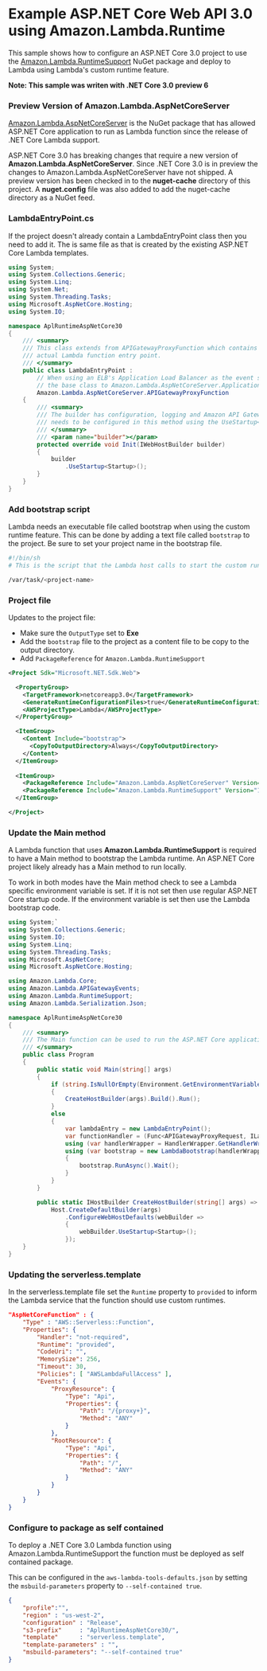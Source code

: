# Example ASP.NET Core Web API 3.0 using Amazon.Lambda.Runtime

This sample shows how to configure an ASP.NET Core 3.0 project to use the [Amazon.Lambda.RuntimeSupport](https://aws.amazon.com/blogs/developer/announcing-amazon-lambda-runtimesupport/) NuGet package and deploy to Lambda using Lambda's custom runtime feature.

**Note: This sample was writen with .NET Core 3.0 preview 6**

### Preview Version of Amazon.Lambda.AspNetCoreServer

[Amazon.Lambda.AspNetCoreServer](https://github.com/aws/aws-lambda-dotnet/tree/master/Libraries/src/Amazon.Lambda.AspNetCoreServer)
is the NuGet package that has allowed ASP.NET Core application to run as Lambda function since the release of .NET Core Lambda support. 

ASP.NET Core 3.0 has breaking changes that require a new version of **Amazon.Lambda.AspNetCoreServer**. Since .NET Core 3.0 is in preview
the changes to Amazon.Lambda.AspNetCoreServer have not shipped. A preview version has been checked in to the **nuget-cache** directory 
of this project. A **nuget.config** file was also added to add the nuget-cache directory as a NuGet feed.


### LambdaEntryPoint.cs

If the project doesn't already contain a LambdaEntryPoint class then you need to add it. The is same file as that is created by the existing ASP.NET Core Lambda templates.

```csharp
using System;
using System.Collections.Generic;
using System.Linq;
using System.Net;
using System.Threading.Tasks;
using Microsoft.AspNetCore.Hosting;
using System.IO;

namespace AplRuntimeAspNetCore30
{
    /// <summary>
    /// This class extends from APIGatewayProxyFunction which contains the method FunctionHandlerAsync which is the 
    /// actual Lambda function entry point. 
    /// </summary>
    public class LambdaEntryPoint :
        // When using an ELB's Application Load Balancer as the event source change 
        // the base class to Amazon.Lambda.AspNetCoreServer.ApplicationLoadBalancerFunction
        Amazon.Lambda.AspNetCoreServer.APIGatewayProxyFunction
    {
        /// <summary>
        /// The builder has configuration, logging and Amazon API Gateway already configured. The startup class
        /// needs to be configured in this method using the UseStartup<>() method.
        /// </summary>
        /// <param name="builder"></param>
        protected override void Init(IWebHostBuilder builder)
        {
            builder
                .UseStartup<Startup>();
        }
    }
}
```

### Add bootstrap script

Lambda needs an executable file called bootstrap when using the custom runtime feature. This can be done by adding a text file called `bootstrap` to the project. Be sure to set your project name in the bootstrap file.

```bash
#!/bin/sh
# This is the script that the Lambda host calls to start the custom runtime.

/var/task/<project-name>
```

### Project file

Updates to the project file:
* Make sure the `OutputType` set to **Exe**
* Add the `bootstrap` file to the project as a content file to be copy to the output directory.
* Add `PackageReference` for `Amazon.Lambda.RuntimeSupport`

```xml
<Project Sdk="Microsoft.NET.Sdk.Web">

  <PropertyGroup>
    <TargetFramework>netcoreapp3.0</TargetFramework>
    <GenerateRuntimeConfigurationFiles>true</GenerateRuntimeConfigurationFiles>
    <AWSProjectType>Lambda</AWSProjectType>
  </PropertyGroup>

  <ItemGroup>
    <Content Include="bootstrap">
      <CopyToOutputDirectory>Always</CopyToOutputDirectory>
    </Content>
  </ItemGroup>
  
  <ItemGroup>
    <PackageReference Include="Amazon.Lambda.AspNetCoreServer" Version="3.1.9999-preview1" />
    <PackageReference Include="Amazon.Lambda.RuntimeSupport" Version="1.0.0" />
  </ItemGroup>

</Project>
```

### Update the Main method

A Lambda function that uses **Amazon.Lambda.RuntimeSupport** is required to have a Main method to bootstrap the Lambda runtime. An ASP.NET Core project likely already has a Main method to run locally. 

To work in both modes have the Main method check to see a Lambda specific environment variable is set. If it is not set then use regular ASP.NET Core startup code. If the environment variable is set then use the Lambda bootstrap code.

```csharp
using System;`
using System.Collections.Generic;
using System.IO;
using System.Linq;
using System.Threading.Tasks;
using Microsoft.AspNetCore;
using Microsoft.AspNetCore.Hosting;

using Amazon.Lambda.Core;
using Amazon.Lambda.APIGatewayEvents;
using Amazon.Lambda.RuntimeSupport;
using Amazon.Lambda.Serialization.Json;

namespace AplRuntimeAspNetCore30
{
    /// <summary>
    /// The Main function can be used to run the ASP.NET Core application locally using the Kestrel webserver.
    /// </summary>
    public class Program
    {
        public static void Main(string[] args)
        {
            if (string.IsNullOrEmpty(Environment.GetEnvironmentVariable("AWS_LAMBDA_FUNCTION_NAME")))
            {
                CreateHostBuilder(args).Build().Run();
            }
            else
            {
                var lambdaEntry = new LambdaEntryPoint();
                var functionHandler = (Func<APIGatewayProxyRequest, ILambdaContext, Task<APIGatewayProxyResponse>>)(lambdaEntry.FunctionHandlerAsync);
                using (var handlerWrapper = HandlerWrapper.GetHandlerWrapper(functionHandler, new JsonSerializer()))
                using (var bootstrap = new LambdaBootstrap(handlerWrapper))
                {
                    bootstrap.RunAsync().Wait();
                }
            }
        }

        public static IHostBuilder CreateHostBuilder(string[] args) =>
            Host.CreateDefaultBuilder(args)
                .ConfigureWebHostDefaults(webBuilder =>
                {
                    webBuilder.UseStartup<Startup>();
                });
    }
}
```

### Updating the serverless.template

In the serverless.template file set the `Runtime` property to `provided` to inform the Lambda service that the function should use custom runtimes.


```json
"AspNetCoreFunction" : {
	"Type" : "AWS::Serverless::Function",
	"Properties": {
		"Handler": "not-required",
		"Runtime": "provided",
		"CodeUri": "",
		"MemorySize": 256,
		"Timeout": 30,
		"Policies": [ "AWSLambdaFullAccess" ],
		"Events": {
			"ProxyResource": {
				"Type": "Api",
				"Properties": {
					"Path": "/{proxy+}",
					"Method": "ANY"
				}
			},
			"RootResource": {
				"Type": "Api",
				"Properties": {
					"Path": "/",
					"Method": "ANY"
				}
			}
		}
	}
}
```

### Configure to package as self contained

To deploy a .NET Core 3.0 Lambda function using Amazon.Lambda.RuntimeSupport the function must be deployed as self contained package.

This can be configured in the `aws-lambda-tools-defaults.json` by setting the `msbuild-parameters` property to `--self-contained true`.

```json
{	
    "profile":"",
    "region" : "us-west-2",
    "configuration" : "Release",
    "s3-prefix"     : "AplRuntimeAspNetCore30/",
    "template"      : "serverless.template",
    "template-parameters" : "",
    "msbuild-parameters": "--self-contained true"
}
```